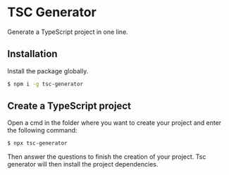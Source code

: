 # TSC Generator

Generate a TypeScript project in one line.

## Installation

Install the package globally.

```bash
$ npm i -g tsc-generator
```

## Create a TypeScript project

Open a cmd in the folder where you want to create your project and enter the following command:

```bash
$ npx tsc-generator
```

Then answer the questions to finish the creation of your project. Tsc generator will then install the project dependencies.
